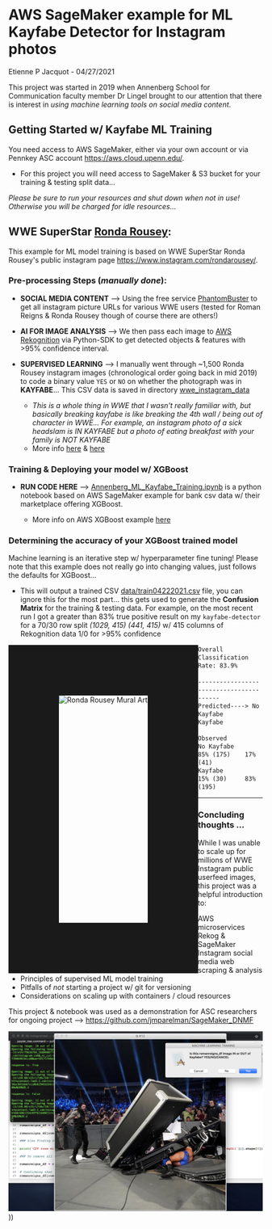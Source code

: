 # AWS SageMaker example for ML Kayfabe Detector for Instagram photos

Etienne P Jacquot - 04/27/2021

This project was started in 2019 when Annenberg School for Communication faculty member Dr Lingel brought to our attention that there is interest in *using machine learning tools on social media content*.


## Getting Started w/ Kayfabe ML Training

You need access to AWS SageMaker, either via your own account or via Pennkey ASC account https://aws.cloud.upenn.edu/. 

- For this project you will need access to SageMaker & S3 bucket for your training & testing split data... 

*Please be sure to run your resources and shut down when not in use! Otherwise you will be charged for idle resources...* 


## WWE SuperStar [Ronda Rousey](https://www.instagram.com/rondarousey/):

This example for ML model training is based on WWE SuperStar Ronda Rousey's public instagram page https://www.instagram.com/rondarousey/. 



### Pre-processing Steps (*manually done*):

- **SOCIAL MEDIA CONTENT** --> Using the free service [PhantomBuster](https://phantombuster.com/phantombuster?category=instagram) to get all instagram picture URLs for various WWE users (tested for Roman Reigns & Ronda Rousey though of course there are others!)

- **AI FOR IMAGE ANALYSIS** --> We then pass each image to [AWS Rekognition](https://aws.amazon.com/rekognition/) via Python-SDK to get detected objects & features with >95% confidence interval.

- **SUPERVISED LEARNING** --> I manually went through ~1,500 Ronda Rousey instagram images (chronological order going back in mid 2019) to code a binary value `YES` or `NO` on whether the photograph was in **KAYFABE**... This CSV data is saved in directory [wwe_instagram_data](./wwe_instagram_data)
    - *This is a whole thing in WWE that I wasn't really familiar with, but basically breaking kayfabe is like breaking the 4th wall / being out of character in WWE... For example, an instagram photo of a sick headslam is IN KAYFABE but a photo of eating breakfast with your family is NOT KAYFABE*
    - More info [here](https://en.wikipedia.org/wiki/Kayfabe) & [here](https://prowrestling.fandom.com/wiki/Kayfabe)


### Training & Deploying your model w/ XGBoost

- **RUN CODE HERE** --> [Annenberg_ML_Kayfabe_Training.ipynb](Annenberg_ML_Kayfabe_Training.ipynb) is a python notebook based on AWS SageMaker example for bank csv data w/ their marketplace offering XGBoost.

    - More info on AWS XGBoost example [here](https://docs.aws.amazon.com/sagemaker/latest/dg/xgboost.html)


### Determining the accuracy of your XGBoost trained model

Machine learning is an iterative step w/ hyperparameter fine tuning! Please note that this example does not really go into changing values, just follows the defaults for XGBoost...

- This will output a trained CSV [data/train04222021.csv](./data/train04222021.csv) file, you can ignore this for the most part... this gets used to generate the **Confusion Matrix** for the training & testing data. For example, on the most recent run I got a greater than 83% true positive result on my `kayfabe-detector` for a 70/30 row split *(1029, 415) (441, 415)* w/ 415 columns of Rekognition data 1/0 for >95% confidence
  
<img alt='Ronda Rousey Mural Art' src='https://github.com/atnjqt/random_stuff/blob/master/ronda3.png?raw=true' border="100px" style="float: left;height: 450px">

```
Overall Classification Rate: 83.9%

----------------------------------------
Predicted----> No Kayfabe      Kayfabe

Observed
No Kayfabe     85% (175)    17% (41)
Kayfabe         15% (30)     83% (195) 
```
_____________

### Concluding thoughts ...

While I was unable to scale up for millions of WWE Instagram public userfeed images, this project was a helpful introduction to:

- AWS microservices Rekog & SageMaker
- Instagram social media web scraping & analysis
- Principles of supervised ML model training
- Pitfalls of *not* starting a project w/ git for versioning
- Considerations on scaling up with containers / cloud resources


This project & notebook was used as a demonstration for ASC researchers for ongoing project --> https://github.com/jmparelman/SageMaker_DNMF

![Roman Reigns Example Training](./img/roman1.png)))